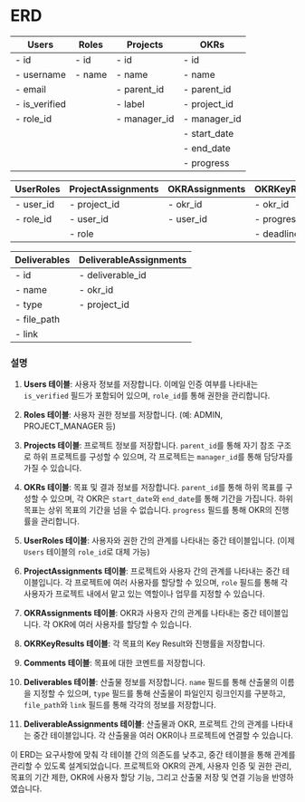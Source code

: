 # ERD

| Users         | Roles  | Projects     | OKRs         |
| ------------- | ------ | ------------ | ------------ |
| - id          | - id   | - id         | - id         |
| - username    | - name | - name       | - name       |
| - email       |        | - parent_id  | - parent_id  |
| - is_verified |        | - label      | - project_id |
| - role_id     |        | - manager_id | - manager_id |
|               |        |              | - start_date |
|               |        |              | - end_date   |
|               |        |              | - progress   |

| UserRoles | ProjectAssignments | OKRAssignments | OKRKeyResults | Comments  |
| --------- | ------------------ | -------------- | ------------- | --------- |
| - user_id | - project_id       | - okr_id       | - okr_id      | - id      |
| - role_id | - user_id          | - user_id      | - progress    | - okr_id  |
|           | - role             |                | - deadline    | - content |

| Deliverables | DeliverableAssignments |
| ------------ | ---------------------- |
| - id         | - deliverable_id       |
| - name       | - okr_id               |
| - type       | - project_id           |
| - file_path  |                        |
| - link       |                        |

### 설명

1. **Users 테이블**: 사용자 정보를 저장합니다. 이메일 인증 여부를 나타내는 `is_verified` 필드가 포함되어 있으며, `role_id`를 통해 권한을 관리합니다.

2. **Roles 테이블**: 사용자 권한 정보를 저장합니다. (예: ADMIN, PROJECT_MANAGER 등)

3. **Projects 테이블**: 프로젝트 정보를 저장합니다. `parent_id`를 통해 자기 참조 구조로 하위 프로젝트를 구성할 수 있으며, 각 프로젝트는 `manager_id`를 통해 담당자를 가질 수 있습니다.

4. **OKRs 테이블**: 목표 및 결과 정보를 저장합니다. `parent_id`를 통해 하위 목표를 구성할 수 있으며, 각 OKR은 `start_date`와 `end_date`를 통해 기간을 가집니다. 하위 목표는 상위 목표의 기간을 넘을 수 없습니다. `progress` 필드를 통해 OKR의 진행률을 관리합니다.

5. **UserRoles 테이블**: 사용자와 권한 간의 관계를 나타내는 중간 테이블입니다. (이제 `Users` 테이블의 `role_id`로 대체 가능)

6. **ProjectAssignments 테이블**: 프로젝트와 사용자 간의 관계를 나타내는 중간 테이블입니다. 각 프로젝트에 여러 사용자를 할당할 수 있으며, `role` 필드를 통해 각 사용자가 프로젝트 내에서 맡고 있는 역할이나 업무를 지정할 수 있습니다.

7. **OKRAssignments 테이블**: OKR과 사용자 간의 관계를 나타내는 중간 테이블입니다. 각 OKR에 여러 사용자를 할당할 수 있습니다.

8. **OKRKeyResults 테이블**: 각 목표의 Key Result와 진행률을 저장합니다.

9. **Comments 테이블**: 목표에 대한 코멘트를 저장합니다.

10. **Deliverables 테이블**: 산출물 정보를 저장합니다. `name` 필드를 통해 산출물의 이름을 지정할 수 있으며, `type` 필드를 통해 산출물이 파일인지 링크인지를 구분하고, `file_path`와 `link` 필드를 통해 각각의 정보를 저장합니다.

11. **DeliverableAssignments 테이블**: 산출물과 OKR, 프로젝트 간의 관계를 나타내는 중간 테이블입니다. 각 산출물을 여러 OKR이나 프로젝트에 연결할 수 있습니다.

이 ERD는 요구사항에 맞춰 각 테이블 간의 의존도를 낮추고, 중간 테이블을 통해 관계를 관리할 수 있도록 설계되었습니다. 프로젝트와 OKR의 관계, 사용자 인증 및 권한 관리, 목표의 기간 제한, OKR에 사용자 할당 기능, 그리고 산출물 저장 및 연결 기능을 반영하였습니다.
